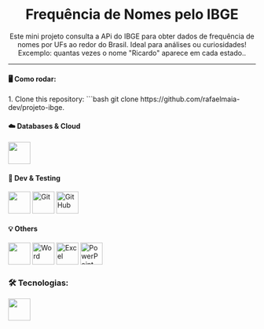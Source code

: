 <h1 align="center">Frequência de Nomes pelo IBGE</h1>

<p align="center">Este mini projeto consulta a APi do IBGE para obter dados de frequência de nomes por UFs ao redor do Brasil. Ideal para análises ou curiosidades!
Excemplo: quantas vezes o nome "Ricardo" aparece em cada estado..</p>

---

#### 🖥️ Como rodar:
<p>
 1. Clone this repository:  
```bash
  git clone https://github.com/rafaelmaia-dev/projeto-ibge.</p>

#### ☁️ Databases & Cloud
<p>
  <img src="https://cdn.jsdelivr.net/gh/devicons/devicon/icons/mysql/mysql-original.svg" width="45" />
</p>

#### 🧪 Dev & Testing
<p>
  <img src="https://cdn.jsdelivr.net/gh/devicons/devicon/icons/vscode/vscode-original.svg" width="45" />
  <img src="https://cdn.jsdelivr.net/gh/devicons/devicon/icons/git/git-original.svg" width="45" title="Git" />
  <img src="https://cdn.jsdelivr.net/gh/devicons/devicon/icons/github/github-original.svg" width="45" title="GitHub" />
</p>

#### 💡 Others
<p>
  <img src="https://cdn.jsdelivr.net/gh/devicons/devicon/icons/windows8/windows8-original.svg" width="45" />
  <img src="https://img.icons8.com/color/48/microsoft-word-2019.png" width="45" title="Word"/>
  <img src="https://img.icons8.com/color/48/microsoft-excel-2019.png" width="45" title="Excel"/>
  <img src="https://img.icons8.com/color/48/microsoft-powerpoint-2019.png" width="45" title="PowerPoint"/>
</p>


### 🛠️ Tecnologias:
<img src="https://cdn.jsdelivr.net/gh/devicons/devicon/icons/python/python-original.svg" width="45" />





